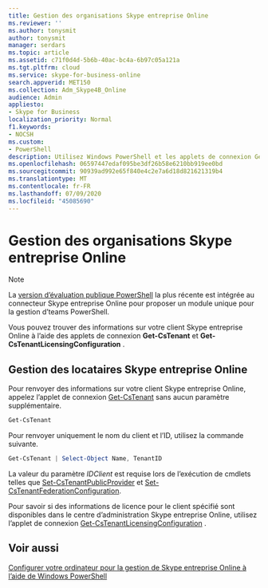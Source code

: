 ```yaml
---
title: Gestion des organisations Skype entreprise Online
ms.reviewer: ''
ms.author: tonysmit
author: tonysmit
manager: serdars
ms.topic: article
ms.assetid: c71f0d4d-5b6b-40ac-bc4a-6b97c05a121a
ms.tgt.pltfrm: cloud
ms.service: skype-for-business-online
search.appverid: MET150
ms.collection: Adm_Skype4B_Online
audience: Admin
appliesto:
- Skype for Business
localization_priority: Normal
f1.keywords:
- NOCSH
ms.custom:
- PowerShell
description: Utilisez Windows PowerShell et les applets de connexion Get-CsTenant et Get-CsTenantLicensingConfiguration pour obtenir des informations sur votre client Skype entreprise online.
ms.openlocfilehash: 06597447edaf095be3df26b58e6210bb919ee0bd
ms.sourcegitcommit: 90939ad992e65f840e4c2e7a6d18d821621319b4
ms.translationtype: MT
ms.contentlocale: fr-FR
ms.lasthandoff: 07/09/2020
ms.locfileid: "45085690"
---
```

# <a name="manage-skype-for-business-online-organizations"></a>Gestion des organisations Skype entreprise Online
> [!NOTE]
> La [version d’évaluation publique PowerShell](https://www.powershellgallery.com/packages/MicrosoftTeams/) la plus récente est intégrée au connecteur Skype entreprise Online pour proposer un module unique pour la gestion d’teams PowerShell.

Vous pouvez trouver des informations sur votre client Skype entreprise Online à l’aide des applets de connexion **Get-CsTenant** et **Get-CsTenantLicensingConfiguration** .
  
## <a name="manage-skype-for-business-online-tenants"></a>Gestion des locataires Skype entreprise Online

Pour renvoyer des informations sur votre client Skype entreprise Online, appelez l’applet de connexion [Get-CsTenant](https://go.microsoft.com/fwlink/p/?linkid=849599) sans aucun paramètre supplémentaire.
  
```PowerShell
Get-CsTenant
```

Pour renvoyer uniquement le nom du client et l’ID, utilisez la commande suivante.
  
```PowerShell
Get-CsTenant | Select-Object Name, TenantID
```

La valeur du paramètre _IDClient_ est requise lors de l’exécution de cmdlets telles que [Set-CsTenantPublicProvider](https://go.microsoft.com/fwlink/p/?linkid=849602) et [Set-CsTenantFederationConfiguration](https://technet.microsoft.com/library/jj994080.aspx).
  
Pour savoir si des informations de licence pour le client spécifié sont disponibles dans le centre d’administration Skype entreprise Online, utilisez l’applet de connexion [Get-CsTenantLicensingConfiguration](https://go.microsoft.com/fwlink/p/?linkid=849606) .
  
## <a name="related-topics"></a>Voir aussi
[Configurer votre ordinateur pour la gestion de Skype entreprise Online à l’aide de Windows PowerShell](set-up-your-computer-for-windows-powershell.md)

  
 
